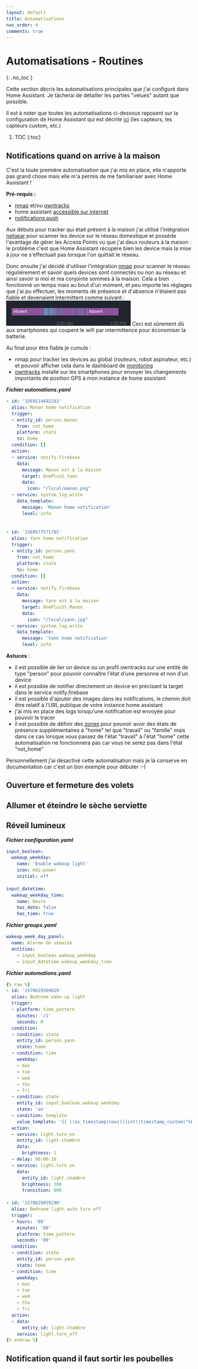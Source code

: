 ```yaml
---
layout: default
title: Automatisations
nav_order: 4
comments: true
---
```


# Automatisations - Routines
{: .no_toc }

Cette section décris les automatisations principales que j'ai configuré dans Home Assistant. Je tâcherai de détailler les parties "velues" autant que possible.

Il est à noter que toutes les automatisations ci-dessous reposent sur la configuration de Home Assistant qui est décrite [ici](/hassio) (les capteurs, les capteurs custom, etc.)


1. TOC
{:toc}


## Notifications quand on arrive à la maison

C'est la toute première automatisation que j'ai mis en place, elle n'apporte pas grand chose mais elle m'a permis de me familiariser avec Home Assistant !

**Pré-requis :**
 - [nmap](https://www.home-assistant.io/integrations/nmap_tracker/) et/ou [owntracks](https://www.home-assistant.io/integrations/owntracks/)
 - home assistant [accessible sur internet](/hassio#accès-depuis-lextérieur)
 - [notifications push](https://www.home-assistant.io/integrations/html5/)
 
Aux débuts pour tracker qui était présent à la maison j'ai utilisé l'intégration [netgear](https://www.home-assistant.io/integrations/netgear/) pour scanner les device sur le réseau domestique et possède l'avantage de gérer les Access Points vu que j'ai deux routeurs à la maison : le problème c'est que Home Assistant récupère bien les device mais la mise à jour ne s'effectuait pas lorsque l'on quittait le réseau.

Donc ensuite j'ai décidé d'utiliser l'intégration [nmap](https://www.home-assistant.io/integrations/nmap_tracker/) pour scanner le réseau régulièrement et savoir quels devices sont connectés ou non au réseau et ainsi savoir si moi et ma conjointe sommes à la maison. Cela a bien fonctionné un temps mais au bout d'un moment, et peu importe les réglages que j'ai pu effectuer, les moments de présence et d'absence n'étaient pas fiable et devenaient intermittent comme suivant :
<img src="assets/home-assistant-nmap.png" />
Ceci est sûrement dû aux smartphones qui coupent le wifi par intermittence pour économiser la batterie.

Au final pour être fiable je cumule :
 - nmap pour tracker les devices au global (routeurs, robot aspirateur, etc.) et pouvoir afficher cela dans le dashboard de [monitoring](/hassio#devices)
 - [owntracks](https://www.home-assistant.io/integrations/owntracks/) installé sur les smartphones pour envoyer les changements importants de position GPS à mon instance de home assistant
 
***Fichier automations.yaml***
```yaml
- id: '1569514492243'
  alias: Manon home notification
  trigger:
  - entity_id: person.manon
    from: not_home
    platform: state
    to: home
  condition: []
  action:
  - service: notify.firebase
    data:
      message: Manon est à la maison
      target: OnePlus5_Yann
      data:
        icon: "/local/manon.png"
  - service: system_log.write
    data_template:
      message: 'Manon home notification'
      level: info
    
    
- id: '1569577571785'
  alias: Yann home notification
  trigger:
  - entity_id: person.yann
    from: not_home
    platform: state
    to: home
  condition: []
  action:
  - service: notify.firebase
    data:
      message: Yann est à la maison
      target: OnePlus5t_Manon
      data:
        icon: "/local/yann.jpg"
  - service: system_log.write
    data_template:
      message: 'Yann home notification'
      level: info
```

**Astuces** :
 - il est possible de lier un device ou un profil owntracks sur une entité de type "person" pour pouvoir connaître l'état d'une personne et non d'un device
 - il est possible de notifier directement un device en précisant la target dans le service notify.firebase
 - il est possible d'ajouter des images dans les notifications, le chemin doit être relatif à l'URL publique de votre instance home assistant
 - j'ai mis en place des logs lorsqu'une notification est envoyée pour pouvoir le tracer
 - il est possible de définir des [zones](https://www.home-assistant.io/integrations/zone/) pour pouvoir avoir des états de présence supplémentaires à "home" tel que "travail" ou "famille" mais dans ce cas lorsque vous passez de l'état "travail" à l'état "home" cette automatisation ne fonctionnera pas car vous ne serez pas dans l'état "not_home"

Personnellement j'ai désactivé cette automatisation mais je la conserve en documentation car c'est un bon exemple pour débuter :-)

## Ouverture et fermeture des volets

## Allumer et éteindre le sèche serviette

## Réveil lumineux



***Fichier configuration.yaml***
```yaml
input_boolean:
  wakeup_weekday:
    name: 'Enable wakeup light'
    icon: mdi:power
    initial: off

input_datetime:
  wakeup_weekday_time:
    name: Heure
    has_date: false
    has_time: true
```


***Fichier groups.yaml***
```yaml
wakeup_week_day_panel:
  name: Alarme de semaine
  entities:
    - input_boolean.wakeup_weekday
    - input_datetime.wakeup_weekday_time
```


***Fichier automations.yaml***
```yaml
{% raw %}
- id: '1570629369029'
  alias: Bedroom wake-up light
  trigger:
  - platform: time_pattern
    minutes: '/1'
    seconds: 0
  condition:
  - condition: state
    entity_id: person.yann
    state: home
  - condition: time
    weekday:
    - mon
    - tue
    - wed
    - thu
    - fri
  - condition: state
    entity_id: input_boolean.wakeup_weekday
    state: 'on'
  - condition: template
    value_template: '{{ ((as_timestamp(now())|int)|timestamp_custom("%H:%M:00")) == states("input_datetime.wakeup_weekday_time") }}'
  action:
  - service: light.turn_on
    entity_id: light.chambre
    data:
      brightness: 1
  - delay: 00:00:10
  - service: light.turn_on
    data:
      entity_id: light.chambre
      brightness: 100
      transition: 600
    
- id: '1570629959290'
  alias: Bedroom light auto turn off
  trigger:
  - hours: '08'
    minutes: '00'
    platform: time_pattern
    seconds: '00'
  condition:
  - condition: state
    entity_id: person.yann
    state: home
  - condition: time
    weekday:
    - mon
    - tue
    - wed
    - thu
    - fri
  action:
  - data:
      entity_id: light.chambre
    service: light.turn_off
{% endraw %}
```

## Notification quand il faut sortir les poubelles

